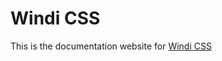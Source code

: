 [windi css]: https://github.com/windicss/windicss

# Windi CSS

This is the documentation website for [Windi CSS]
